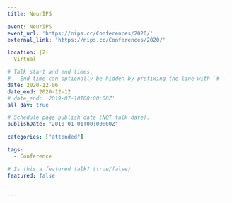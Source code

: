 ```yaml
---
title: NeurIPS

event: NeurIPS
event_url: 'https://nips.cc/Conferences/2020/'
external_link: 'https://nips.cc/Conferences/2020/'

location: |2-
  Virtual

# Talk start and end times.
#   End time can optionally be hidden by prefixing the line with `#`.
date: 2020-12-06
date_end: 2020-12-12
# date_end: '2019-07-10T00:00:00Z'
all_day: true

# Schedule page publish date (NOT talk date).
publishDate: "2010-01-01T00:00:00Z"

categories: ["attended"]

tags:
  - Conference

# Is this a featured talk? (true/false)
featured: false


---
```

